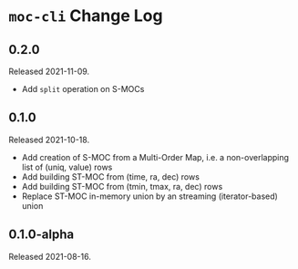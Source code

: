 # `moc-cli` Change Log

## 0.2.0

Released 2021-11-09.

* Add `split` operation on S-MOCs


## 0.1.0

Released 2021-10-18.

* Add creation of S-MOC from a Multi-Order Map, i.e. a non-overlapping list of (uniq, value) rows  
* Add building ST-MOC from (time, ra, dec) rows
* Add building ST-MOC from (tmin, tmax, ra, dec) rows
* Replace ST-MOC in-memory union by an streaming (iterator-based) union 

## 0.1.0-alpha

Released 2021-08-16.

